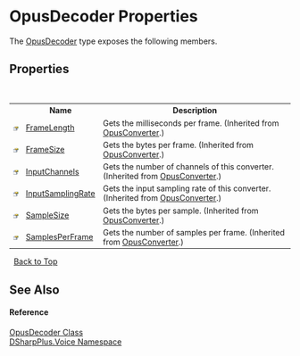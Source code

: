 # OpusDecoder Properties
 

The <a href="bf6abdf0-8040-8912-30a8-7b641f016667">OpusDecoder</a> type exposes the following members.


## Properties
&nbsp;<table><tr><th></th><th>Name</th><th>Description</th></tr><tr><td>![Public property](media/pubproperty.gif "Public property")</td><td><a href="35cc8b13-1af9-d9f0-1c91-e7803db29eed">FrameLength</a></td><td>
Gets the milliseconds per frame.
 (Inherited from <a href="589d242d-7214-93e0-cabd-f73ae5c099bc">OpusConverter</a>.)</td></tr><tr><td>![Public property](media/pubproperty.gif "Public property")</td><td><a href="1033087e-322a-069f-7db6-65acf5f34126">FrameSize</a></td><td>
Gets the bytes per frame.
 (Inherited from <a href="589d242d-7214-93e0-cabd-f73ae5c099bc">OpusConverter</a>.)</td></tr><tr><td>![Public property](media/pubproperty.gif "Public property")</td><td><a href="b80d44f0-ffe1-8071-5d02-cf181ef5f326">InputChannels</a></td><td>
Gets the number of channels of this converter.
 (Inherited from <a href="589d242d-7214-93e0-cabd-f73ae5c099bc">OpusConverter</a>.)</td></tr><tr><td>![Public property](media/pubproperty.gif "Public property")</td><td><a href="ffe5009b-c606-fffc-6d95-e3df8c13269c">InputSamplingRate</a></td><td>
Gets the input sampling rate of this converter.
 (Inherited from <a href="589d242d-7214-93e0-cabd-f73ae5c099bc">OpusConverter</a>.)</td></tr><tr><td>![Public property](media/pubproperty.gif "Public property")</td><td><a href="1f70a018-6b12-2075-cc4f-b6b3eaff19f5">SampleSize</a></td><td>
Gets the bytes per sample.
 (Inherited from <a href="589d242d-7214-93e0-cabd-f73ae5c099bc">OpusConverter</a>.)</td></tr><tr><td>![Public property](media/pubproperty.gif "Public property")</td><td><a href="fa8f1681-7d4d-1959-7c8a-4a9583ccd8ca">SamplesPerFrame</a></td><td>
Gets the number of samples per frame.
 (Inherited from <a href="589d242d-7214-93e0-cabd-f73ae5c099bc">OpusConverter</a>.)</td></tr></table>&nbsp;
<a href="#opusdecoder-properties">Back to Top</a>

## See Also


#### Reference
<a href="bf6abdf0-8040-8912-30a8-7b641f016667">OpusDecoder Class</a><br /><a href="721897d8-8fb1-1e49-ffd9-d615b59914fb">DSharpPlus.Voice Namespace</a><br />